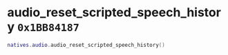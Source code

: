# audio_reset_scripted_speech_history `0x1BB84187`

```lua
natives.audio.audio_reset_scripted_speech_history()
```